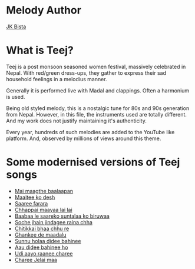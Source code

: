 # Melody Author
[JK Bista](https://www.youtube.com/c/JkBista/videos)

# What is Teej?
Teej is a post monsoon seasoned women festival, massively celebrated in Nepal.
With red/green dress-ups, they gather to express their sad household feelings in a melodius manner.

Generally it is performed live with Madal and clappings. Often a harmonium is used.

Being old styled melody, this is a nostalgic tune for 80s and 90s generation from Nepal.
However, in this file, the instruments used are totally different.
And my work does not justify maintaining it's authenticity.

Every year, hundreds of such melodies are added to the YouTube like platform.
And, observed by millions of views around this theme.

# Some modernised versions of Teej songs

- [Mai maagthe baalaapan](https://www.youtube.com/watch?v=2YczFJT3T84)
- [Maaitee ko desh](https://www.youtube.com/watch?v=EveF5XcnQJM)
- [Saaree farara](https://www.youtube.com/watch?v=dg-70wEC-7Y)
- [Chhappai maayaa lai lai](https://www.youtube.com/watch?v=36KuCvAn320)
- [Baabaa le saareko suntalaa ko biruwaa](https://www.youtube.com/watch?v=EEYJkfp6VBE)
- [Soche jhain jindagee raina chha](https://www.youtube.com/watch?v=PsXzEdhiTN0)
- [Chitikkai bhaa chhu re](https://www.youtube.com/watch?v=16Qf5qMRtY4)
- [Ghankee de maadalu](https://www.youtube.com/watch?v=zAScwHCwvMQ)
- [Sunnu holaa didee bahinee](https://www.youtube.com/watch?v=LVqaOkhx_R0)
- [Aau didee bahinee ho](https://www.youtube.com/watch?v=-7gpdAEsodk)
- [Udi aayo raanee charee](https://www.youtube.com/watch?v=5IOfSbrxaSc)
- [Charee Jelai maa](https://www.youtube.com/watch?v=lsKAqFo0Yck)
